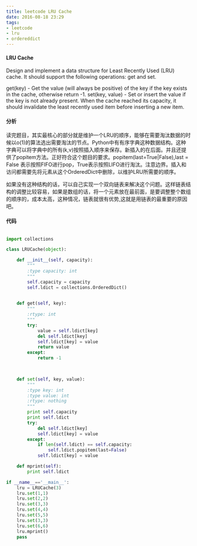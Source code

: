 ```yaml
---
title: leetcode LRU Cache
date: 2016-08-18 23:29
tags:
- leetcode
- lru
- ordereddict
---
```


#### LRU Cache

Design and implement a data structure for Least Recently Used (LRU) cache. It should support the following operations: get and set.

get(key) - Get the value (will always be positive) of the key if the key exists in the cache, otherwise return -1.
set(key, value) - Set or insert the value if the key is not already present. When the cache reached its capacity, it should invalidate the least recently used item before inserting a new item.

#### 分析

读完题目，其实最核心的部分就是维护一个LRU的顺序，能够在需要淘汰数据的时候以o(1)的算法选出需要淘汰的节点。Python中有有序字典这种数据结构。这种字典可以将字典中的所有(k,v)按照插入顺序来保存。新插入的在后面。并且还提供了popitem方法。正好符合这个题目的要求。popitem(last=True|False),last = False 表示按照FIFO进行pop，True表示按照LIFO进行淘汰。注意边界。插入和访问都需要先将元素从这个OrderedDict中删除，以维护LRU所需要的顺序。

如果没有这种结构的话，可以自己实现一个双向链表来解决这个问题。这样链表结构的调整比较容易，如果是数组的话，将一个元素放在最前面，是要调整整个数组的顺序的，成本太高，这种情况，链表就很有优势,这就是用链表的最重要的原因吧。


#### 代码

```python

import collections

class LRUCache(object):

    def __init__(self, capacity):
        """
        :type capacity: int
        """
        self.capacity = capacity
        self.ldict = collections.OrderedDict()
        

    def get(self, key):
        """
        :rtype: int
        """
        try:
            value = self.ldict[key]
            del self.ldict[key]
            self.ldict[key] = value
            return value
        except:
            return -1

        

    def set(self, key, value):
        """
        :type key: int
        :type value: int
        :rtype: nothing
        """
        print self.capacity
        print self.ldict
        try:
            del self.ldict[key]
            self.ldict[key] = value
        except:
            if len(self.ldict) == self.capacity:
                self.ldict.popitem(last=False)
            self.ldict[key] = value

    def mprint(self):
        print self.ldict

if __name__=='__main__':
    lru = LRUCache(3)
    lru.set(1,1)
    lru.set(2,2)
    lru.set(3,3)
    lru.set(4,4)
    lru.set(5,5)
    lru.set(3,3)
    lru.set(6,6)
    lru.mprint()
    pass
```

